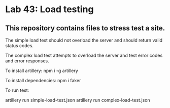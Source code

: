# Lab 43: Load testing

## This repository contains files to stress test a site.

The simple load test should not overload the server and should return valid status codes.

The complex load test attempts to overload the server and test error codes and error responses.

To install artillery: npm i -g artillery

To install dependencies: npm i faker

To run test:

artillery run simple-load-test.json
artillery run complex-load-test.json

